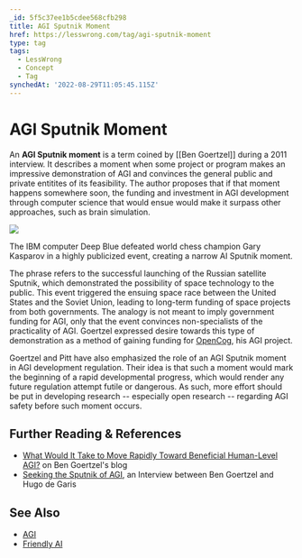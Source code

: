 ```yaml
---
_id: 5f5c37ee1b5cdee568cfb298
title: AGI Sputnik Moment
href: https://lesswrong.com/tag/agi-sputnik-moment
type: tag
tags:
  - LessWrong
  - Concept
  - Tag
synchedAt: '2022-08-29T11:05:45.115Z'
---
```

# AGI Sputnik Moment

An **AGI Sputnik moment** is a term coined by [[Ben Goertzel]] during a 2011 interview. It describes a moment when some project or program makes an impressive demonstration of AGI and convinces the general public and private entitites of its feasibility. The author proposes that if that moment happens somewhere soon, the funding and investment in AGI development through computer science that would ensue would make it surpass other approaches, such as brain simulation.

![](https://wiki.lesswrong.com/images/thumb/b/be/Deep_Blue.jpg/200px-Deep_Blue.jpg)

The IBM computer Deep Blue defeated world chess champion Gary Kasparov in a highly publicized event, creating a narrow AI Sputnik moment.

The phrase refers to the successful launching of the Russian satellite Sputnik, which demonstrated the possibility of space technology to the public. This event triggered the ensuing space race between the United States and the Soviet Union, leading to long-term funding of space projects from both governments. The analogy is not meant to imply government funding for AGI, only that the event convinces non-specialists of the practicality of AGI. Goertzel expressed desire towards this type of demonstration as a method of gaining funding for [OpenCog](http://opencog.org/), his AGI project.

Goertzel and Pitt have also emphasized the role of an AGI Sputnik moment in AGI development regulation. Their idea is that such a moment would mark the beginning of a rapid developmental progress, which would render any future regulation attempt futile or dangerous. As such, more effort should be put in developing research -- especially open research -- regarding AGI safety before such moment occurs.

## Further Reading & References

- [What Would It Take to Move Rapidly Toward Beneficial Human-Level AGI?](http://multiverseaccordingtoben.blogspot.com/2010_10_10_archive.html) on Ben Goertzel's blog
- [Seeking the Sputnik of AGI](http://hplusmagazine.com/2011/03/30/seeking-the-sputnik-of-agi/), an Interview between Ben Goertzel and Hugo de Garis

## See Also

- [AGI](https://wiki.lesswrong.com/wiki/AGI)
- [Friendly AI](https://wiki.lesswrong.com/wiki/Friendly_AI)